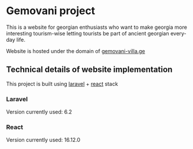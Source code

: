 # Gemovani project

This is a website for georgian enthusiasts who want to make georgia more interesting tourism-wise
letting tourists be part of ancient georgian every-day life.

Website is hosted under the domain of [gemovani-villa.ge](http://gemovani-villa.ge/)

## Technical details of website implementation
This project is built using [laravel](https://laravel.com/) + [react](https://reactjs.org/) stack

### Laravel
Version currently used: 6.2

### React
Version currently used: 16.12.0
